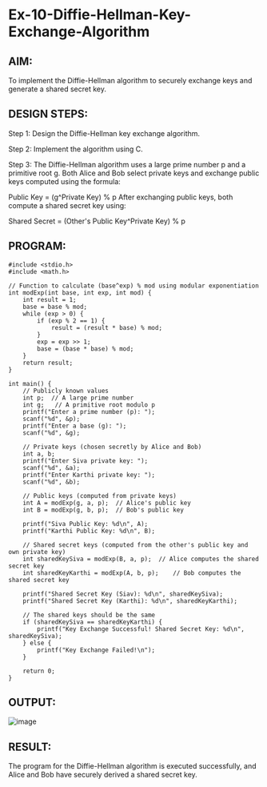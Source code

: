 # Ex-10-Diffie-Hellman-Key-Exchange-Algorithm
## AIM:
To implement the Diffie-Hellman algorithm to securely exchange keys and generate a shared secret key.

## DESIGN STEPS:
Step 1: Design the Diffie-Hellman key exchange algorithm.

Step 2: Implement the algorithm using C.

Step 3: The Diffie-Hellman algorithm uses a large prime number p and a primitive root g. Both Alice and Bob select private keys and exchange public keys computed using the formula:

Public Key = (g^Private Key) % p After exchanging public keys, both compute a shared secret key using:

Shared Secret = (Other's Public Key^Private Key) % p

## PROGRAM:
```
#include <stdio.h>
#include <math.h>

// Function to calculate (base^exp) % mod using modular exponentiation
int modExp(int base, int exp, int mod) {
    int result = 1;
    base = base % mod;
    while (exp > 0) {
        if (exp % 2 == 1) {
            result = (result * base) % mod;
        }
        exp = exp >> 1;
        base = (base * base) % mod;
    }
    return result;
}

int main() {
    // Publicly known values
    int p;  // A large prime number
    int g;   // A primitive root modulo p
    printf("Enter a prime number (p): ");
    scanf("%d", &p);
    printf("Enter a base (g): ");
    scanf("%d", &g);
    
    // Private keys (chosen secretly by Alice and Bob)
    int a, b;
    printf("Enter Siva private key: ");
    scanf("%d", &a);
    printf("Enter Karthi private key: ");
    scanf("%d", &b);
    
    // Public keys (computed from private keys)
    int A = modExp(g, a, p);  // Alice's public key
    int B = modExp(g, b, p);  // Bob's public key
    
    printf("Siva Public Key: %d\n", A);
    printf("Karthi Public Key: %d\n", B);
    
    // Shared secret keys (computed from the other's public key and own private key)
    int sharedKeySiva = modExp(B, a, p);  // Alice computes the shared secret key
    int sharedKeyKarthi = modExp(A, b, p);    // Bob computes the shared secret key
    
    printf("Shared Secret Key (Siav): %d\n", sharedKeySiva);
    printf("Shared Secret Key (Karthi): %d\n", sharedKeyKarthi);
    
    // The shared keys should be the same
    if (sharedKeySiva == sharedKeyKarthi) {
        printf("Key Exchange Successful! Shared Secret Key: %d\n", sharedKeySiva);
    } else {
        printf("Key Exchange Failed!\n");
    }

    return 0;
}
```
## OUTPUT:

![image](https://github.com/user-attachments/assets/1820c585-9caf-4ad8-bb4f-cbc2fa0d3412)

## RESULT:
The program for the Diffie-Hellman algorithm is executed successfully, and Alice and Bob have securely derived a shared secret key.

